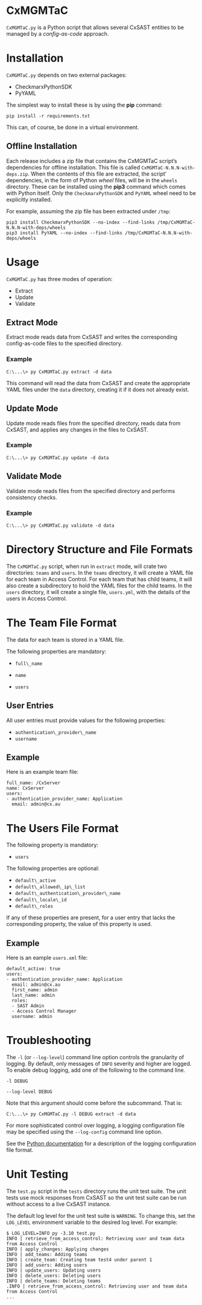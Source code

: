 # CxMGMTaC

`CxMGMTaC.py` is a Python script that allows several CxSAST entities
to be managed by a *config-as-code* approach.

# Installation

`CxMGMTaC.py` depends on two external packages:

- CheckmarxPythonSDK
- PyYAML

The simplest way to install these is by using the **pip** command:

```
pip install -r requirements.txt
```

This can, of course, be done in a virtual environment.

## Offline Installation

Each release includes a zip file that contains the CxMGMTaC script’s
dependencies for offline installation. This file is called
`CxMGMTaC-N.N.N-with-deps.zip`. When the contents of this file are
extracted, the script’ dependencies, in the form of Python _wheel_
files, will be in the `wheels` directory. These can be installed using
the **pip3** command which comes with Python itself. Only the
`CheckmarxPythonSDK` and `PyYAML` wheel need to be explicitly
installed.

For example, assuming the zip file has been extracted under `/tmp`:

```
pip3 install CheckmarxPythonSDK --no-index --find-links /tmp/CxMGMTaC-N.N.N-with-deps/wheels
pip3 install PyYAML --no-index --find-links /tmp/CxMGMTaC-N.N.N-with-deps/wheels
```


# Usage

`CxMGMTaC.py` has three modes of operation:

- Extract
- Update
- Validate

## Extract Mode

Extract mode reads data from CxSAST and writes the corresponding
config-as-code files to the specified directory.

### Example

```
C:\...\> py CxMGMTaC.py extract -d data
```

This command will read the data from CxSAST and create the appropriate
YAML files under the `data` directory, creating it if it does not
already exist.

## Update Mode

Update mode reads files from the specified directory, reads data from
CxSAST, and applies any changes in the files to CxSAST.

### Example

```
C:\...\> py CxMGMTaC.py update -d data
```

## Validate Mode

Validate mode reads files from the specified directory and performs
consistency checks.

### Example

```
C:\...\> py CxMGMTaC.py validate -d data
```

# Directory Structure and File Formats

The `CxMGMTaC.py` script, when run in `extract` mode, will crate two
directories: `teams` and `users`. In the `teams` directory, it will
create a YAML file for each team in Access Control. For each team that
has child teams, it will also create a subdirectory to hold the YAML
files for the child teams. In the `users` directory, it will create a
single file, `users.yml`, with the details of the users in Access
Control.

# The Team File Format

The data for each team is stored in a YAML file.

The following properties are mandatory:

- `full\_name`
- `name`

- `users`

## User Entries

All user entries must provide values for the following properties:

- `authentication\_provider\_name`
- `username`

## Example

Here is an example team file:

```
full_name: /CxServer
name: CxServer
users:
- authentication_provider_name: Application
  email: admin@cx.au
```

# The Users File Format

The following property is mandatory:

- `users`

The following properties are optional:

- `default\_active`
- `default\_allowed\_ip\_list`
- `default\_authentication\_provider\_name`
- `default\_locale\_id`
- `default\_roles`

If any of these properties are present, for a user entry that lacks
the corresponding property, the value of this property is used.

## Example

Here is an eample `users.xml` file:

```
default_active: true
users:
- authentication_provider_name: Application
  email: admin@cx.au
  first_name: admin
  last_name: admin
  roles:
  - SAST Admin
  - Access Control Manager
  username: admin
```

# Troubleshooting

The `-l` (or `--log-level`) command line option controls the
granularity of logging. By default, only messages of `INFO` severity
and higher are logged. To enable debug logging, add one of the
following to the command line.

```
-l DEBUG
```

```
--log-level DEBUG
```

Note that this argument should come before the subcommand. That is:

```
C:\...\> py CxMGMTaC.py -l DEBUG extract -d data
```

For more sophisticated control over logging, a logging configuration
file may be specified using the `--log-config` command line option.

See the [Python
documentation](https://docs.python.org/3/library/logging.config.html#logging-config-fileformat)
for a description of the logging configuration file format.

# Unit Testing

The `test.py` script in the `tests` directory runs the unit test
suite. The unit tests use mock responses from CxSAST so the unit test
suite can be run without access to a live CxSAST instance.

The default log level for the unit test suite is `WARNING`. To change
this, set the `LOG_LEVEL` environment variable to the desired log
level. For example:

```
$ LOG_LEVEL=INFO py -3.10 test.py
INFO | retrieve_from_access_control: Retrieving user and team data from Access Control
INFO | apply_changes: Applying changes
INFO | add_teams: Adding teams
INFO | create_team: Creating team test4 under parent 1
INFO | add_users: Adding users
INFO | update_users: Updating users
INFO | delete_users: Deleting users
INFO | delete_teams: Deleting teams
.INFO | retrieve_from_access_control: Retrieving user and team data from Access Control
...
```
